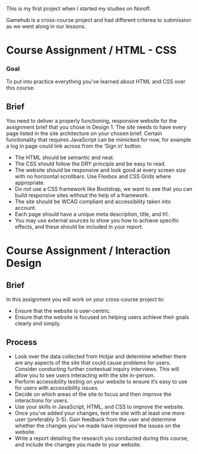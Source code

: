 This is my first project when I started my studies on Noroff.

Gamehub is a cross-course project and had different criterea to submission as we went along in our lessons.

# Course Assignment / HTML - CSS

### Goal
To put into practice everything you’ve learned about HTML and CSS over this course.

## Brief
You need to deliver a properly functioning, responsive website for the assignment brief that you chose in Design 1.
The site needs to have every page listed in the site architecture on your chosen brief. 
Certain functionality that requires JavaScript can be mimicked for now, for example a log in page could link across from the ‘Sign in’ button.

- The HTML should be semantic and neat.
- The CSS should follow the DRY principle and be easy to read.
- The website should be responsive and look good at every screen size with no horizontal scrollbars. Use Flexbox and CSS Grids where appropriate.
- Do not use a CSS framework like Bootstrap, we want to see that you can build responsive sites without the help of a framework.
- The site should be WCAG compliant and accessibility taken into account.
- Each page should have a unique meta description, title, and h1.
- You may use external sources to show you how to achieve specific effects, and these should be included in your report.

# Course Assignment / Interaction Design

## Brief
In this assignment you will work on your cross-course project to:

- Ensure that the website is user-centric.
- Ensure that the website is focused on helping users achieve their goals clearly and simply.

## Process

- Look over the data collected from Hotjar and determine whether there are any aspects of the site that could cause problems for users. Consider conducting further contextual inquiry interviews. This will allow you to see users interacting with the site in-person.
- Perform accessibility testing on your website to ensure it’s easy to use for users with accessibility issues.
- Decide on which areas of the site to focus and then improve the interactions for users.
- Use your skills in JavaScript, HTML, and CSS to improve the website.
- Once you’ve added your changes, test the site with at least one more user (preferably 3-5). Gain feedback from the user and determine whether the changes you’ve made have improved the issues on the website.
- Write a report detailing the research you conducted during this course, and include the changes you made to your website.
